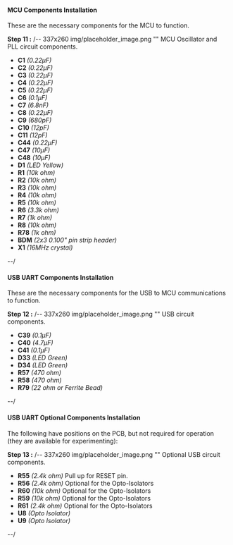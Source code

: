 #### MCU Components Installation

These are the necessary components for the MCU to function.

**Step 11 :**
/-- 337x260 img/placeholder_image.png "" MCU Oscillator and PLL circuit components. 

- **C1**	*(0.22µF)*
- **C2**	*(0.22µF)*
- **C3**	*(0.22µF)*
- **C4**	*(0.22µF)*
- **C5**	*(0.22µF)*
- **C6**	*(0.1µF)*
- **C7**	*(6.8nF)*
- **C8**	*(0.22µF)*
- **C9**	*(680pF)*
- **C10**	*(12pF)*
- **C11**	*(12pF)*
- **C44**	*(0.22µF)*
- **C47**	*(10µF)*
- **C48**	*(10µF)*
- **D1**	*(LED Yellow)*
- **R1**	*(10k ohm)*
- **R2**	*(10k ohm)*
- **R3**	*(10k ohm)*
- **R4**	*(10k ohm)*
- **R5**	*(10k ohm)*
- **R6**	*(3.3k ohm)*
- **R7**	*(1k ohm)*
- **R8**	*(10k ohm)*
- **R78**	*(1k ohm)*
- **BDM**	*(2x3 0.100" pin strip header)*
- **X1**	*(16MHz crystal)*

--/ 

#### USB UART Components Installation

These are the necessary components for the USB to MCU communications to function.

**Step 12 :**
/-- 337x260 img/placeholder_image.png "" USB circuit components. 

- **C39**	*(0.1µF)*
- **C40**	*(4.7µF)*
- **C41**	*(0.1µF)*
- **D33**	*(LED Green)*
- **D34**	*(LED Green)*
- **R57**	*(470 ohm)*
- **R58**	*(470 ohm)*
- **R79**	*(22 ohm or Ferrite Bead)*

--/ 
#### USB UART Optional Components Installation

The following have positions on the PCB, but not required for operation (they are available for experimenting):

**Step 13 :**
/-- 337x260 img/placeholder_image.png "" Optional USB circuit components. 


- **R55**	*(2.4k ohm)* Pull up for RESET pin.
- **R56**	*(2.4k ohm)* Optional for the Opto-Isolators
- **R60**	*(10k ohm)* Optional for the Opto-Isolators
- **R59**	*(10k ohm)* Optional for the Opto-Isolators
- **R61**	*(2.4k ohm)* Optional for the Opto-Isolators
- **U8**	*(Opto Isolator)*
- **U9**	*(Opto Isolator)*

--/ 
